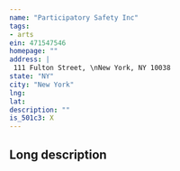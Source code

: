 ```yaml
---
name: "Participatory Safety Inc"
tags:
- arts
ein: 471547546
homepage: ""
address: |
 111 Fulton Street, \nNew York, NY 10038
state: "NY"
city: "New York"
lng: 
lat: 
description: ""
is_501c3: X
---
```


## Long description


